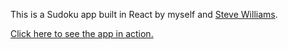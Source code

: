This is a Sudoku app built in React by myself and [Steve Williams](https://github.com/stevenwilliams59).

[Click here to see the app in action.](https://sudoku-masters.netlify.app/)

